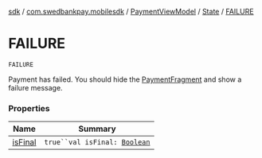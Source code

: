[sdk](../../../../index.md) / [com.swedbankpay.mobilesdk](../../../index.md) / [PaymentViewModel](../../index.md) / [State](../index.md) / [FAILURE](./index.md)

# FAILURE

`FAILURE`

Payment has failed. You should hide the [PaymentFragment](../../../-payment-fragment/index.md) and show
a failure message.

### Properties

| Name | Summary |
|---|---|
| [isFinal](is-final.md) | `true``val isFinal: `[`Boolean`](https://kotlinlang.org/api/latest/jvm/stdlib/kotlin/-boolean/index.html) |
